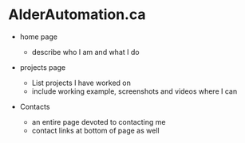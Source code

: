 # AlderAutomation.ca


- home page
	- describe who I am and what I do 

- projects page 
	- List projects I have worked on 
	- include working example, screenshots and videos where I can 

- Contacts 
	- an entire page devoted to contacting me 
	- contact links at bottom of page as well 